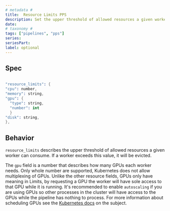 ```yaml
---
# metadata # 
title:  Resource Limits PPS
description: Set the upper threshold of allowed resources a given worker can consume.
date: 
# taxonomy #
tags: ["pipelines", "pps"]
series:
seriesPart:
label: optional
---
```


## Spec

```s

"resource_limits": {
"cpu": number,
"memory": string,
"gpu": {
  "type": string,
  "number": int
  }
"disk": string,
},

```

## Behavior 

`resource_limits` describes the upper threshold of allowed resources a given
worker can consume. If a worker exceeds this value, it will be evicted.

The `gpu` field is a number that describes how many GPUs each worker needs.
Only whole number are supported, Kubernetes does not allow multiplexing of
GPUs. Unlike the other resource fields, GPUs only have meaning in Limits, by
requesting a GPU the worker will have sole access to that GPU while it is
running. It's recommended to enable `autoscaling` if you are using GPUs so other
processes in the cluster will have access to the GPUs while the pipeline has
nothing to process. For more information about scheduling GPUs see the
[Kubernetes docs](https://kubernetes.io/docs/tasks/manage-gpus/scheduling-gpus/)
on the subject.

